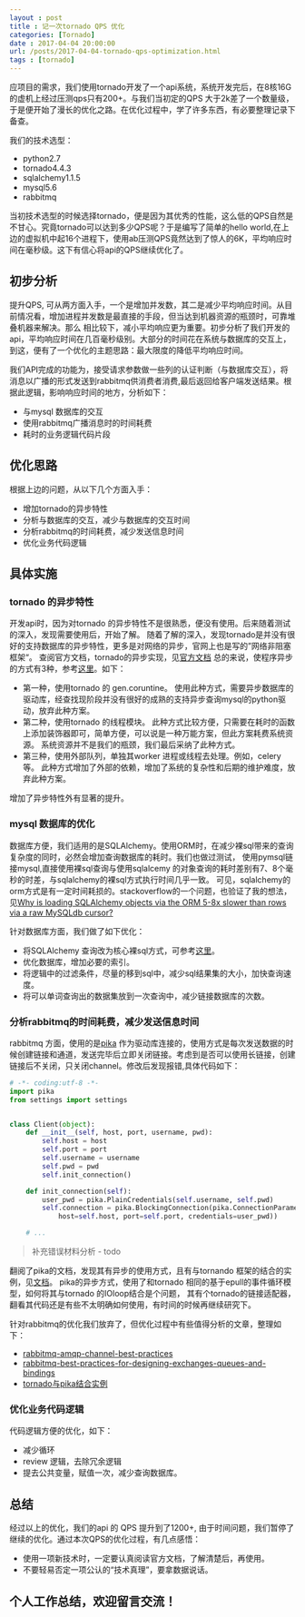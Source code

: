 ```yaml
---
layout : post
title : 记一次tornado QPS 优化
categories: [Tornado] 
date : 2017-04-04 20:00:00
url: /posts/2017-04-04-tornado-qps-optimization.html 
tags : [tornado]
---
```


应项目的需求，我们使用tornado开发了一个api系统，系统开发完后，在8核16G的虚机上经过压测qps只有200+。与我们当初定的QPS 大于2k差了一个数量级，于是便开始了漫长的优化之路。在优化过程中，学了许多东西，有必要整理记录下备查。

我们的技术选型：
- python2.7
- tornado4.4.3
- sqlalchemy1.1.5
- mysql5.6
- rabbitmq

当初技术选型的时候选择tornado，便是因为其优秀的性能，这么低的QPS自然是不甘心。究竟tornado可以达到多少QPS呢？于是编写了简单的hello world,在上边的虚拟机中起16个进程下，使用ab压测QPS竟然达到了惊人的6K，平均响应时间在毫秒级。这下有信心将api的QPS继续优化了。
<!-- more -->
## 初步分析

提升QPS, 可从两方面入手，一个是增加并发数，其二是减少平均响应时间。从目前情况看，增加进程并发数是最直接的手段，但当达到机器资源的瓶颈时，可靠堆叠机器来解决。那么
相比较下，减小平均响应更为重要。初步分析了我们开发的api，平均响应时间在几百毫秒级别。大部分的时间花在系统与数据库的交互上，到这，便有了一个优化的主题思路：最大限度的降低平均响应时间。

我们API完成的功能为，接受请求参数做一些列的认证判断（与数据库交互），将消息以广播的形式发送到rabbitmq供消费者消费,最后返回给客户端发送结果。根据此逻辑，影响响应时间的地方，分析如下：

- 与mysql 数据库的交互
- 使用rabbitmq广播消息时的时间耗费
- 耗时的业务逻辑代码片段

## 优化思路

根据上边的问题，从以下几个方面入手：

- 增加tornado的异步特性
- 分析与数据库的交互，减少与数据库的交互时间
- 分析rabbitmq的时间耗费，减少发送信息时间
- 优化业务代码逻辑

## 具体实施

### tornado 的异步特性

开发api时，因为对tornado 的异步特性不是很熟悉，便没有使用。后来随着测试的深入，发现需要使用后，开始了解。
随着了解的深入，发现tornado是并没有很好的支持数据库的异步特性，更多是对网络的异步，官网上也是写的”网络非阻塞框架“。
查阅官方文档，tornado的异步实现，见[官方文档](http://www.tornadoweb.org/en/stable/guide/async.html)
总的来说，使程序异步的方式有3种，参考[这里](https://juejin.im/post/588e0de45c497d0056cadcbf)。如下：
- 第一种，使用tornado 的 gen.coruntine。
    使用此种方式，需要异步数据库的驱动库，经查找现阶段并没有很好的成熟的支持异步查询mysql的python驱动，放弃此种方案。
- 第二种，使用tornado 的线程模块。
    此种方式比较方便，只需要在耗时的函数上添加装饰器即可，简单方便，可以说是一种万能方案，但此方案耗费系统资源。
    系统资源并不是我们的瓶颈，我们最后采纳了此种方式。
- 第三种，使用外部队列，单独其worker 进程或线程去处理。例如，celery 等。
    此种方式增加了外部的依赖，增加了系统的复杂性和后期的维护难度，放弃此种方案。

增加了异步特性外有显著的提升。

### mysql 数据库的优化

数据库方便，我们适用的是SQLAlchemy。使用ORM时，在减少裸sql带来的查询复杂度的同时，必然会增加查询数据库的耗时。我们也做过测试，
使用pymsql链接mysql,直接使用裸sql查询与使用sqlalcemy 的对象查询的耗时差别有7、8个毫秒的时差，与sqlalchemy的裸sql方式执行时间几乎一致。
可见，sqlalchemy的orm方式是有一定时间耗损的。stackoverflow的一个问题，也验证了我的想法，见[Why is loading SQLAlchemy objects via the ORM 5-8x slower than rows via a raw MySQLdb cursor?](http://stackoverflow.com/questions/23185319/why-is-loading-sqlalchemy-objects-via-the-orm-5-8x-slower-than-rows-via-a-raw-my)

针对数据库方面，我们做了如下优化：
- 将SQLAlchemy 查询改为核心裸sql方式，可参考[这里](http://docs.sqlalchemy.org/en/latest/faq/performance.html#result-fetching-slowness-orm)。
- 优化数据库，增加必要的索引。
- 将逻辑中的过滤条件，尽量的移到sql中，减少sql结果集的大小，加快查询速度。
- 将可以单词查询出的数据集放到一次查询中，减少链接数据库的次数。


### 分析rabbitmq的时间耗费，减少发送信息时间

rabbitmq 方面，使用的是[pika](https://pika.readthedocs.io/en/0.10.0/) 作为驱动库连接的，使用方式是每次发送数据的时候创建链接和通道，发送完毕后立即关闭链接。考虑到是否可以使用长链接，创建链接后不关闭，只关闭channel。修改后发现报错,具体代码如下：

```python
# -*- coding:utf-8 -*-
import pika
from settings import settings


class Client(object):
    def __init__(self, host, port, username, pwd):
        self.host = host
        self.port = port
        self.username = username
        self.pwd = pwd
        self.init_connection()

    def init_connection(self):
        user_pwd = pika.PlainCredentials(self.username, self.pwd)
        self.connection = pika.BlockingConnection(pika.ConnectionParameters(
            host=self.host, port=self.port, credentials=user_pwd))

    # ... 
```
>补充错误材料分析 - todo

翻阅了pika的文档，发现其有异步的使用方式，且有与tornando 框架的结合的实例，见[文档](https://pika.readthedocs.io/en/0.10.0/examples/asynchronous_publisher_example.html)。
pika的异步方式，使用了和tornado 相同的基于epull的事件循环模型，如何将其与tornado 的IOloop结合是个问题，
其有个tornado的链接适配器，翻看其代码还是有些不太明确如何使用，有时间的时候再继续研究下。

针对rabbitmq的优化我们放弃了，但优化过程中有些值得分析的文章，整理如下：
- [rabbitmq-amqp-channel-best-practices](https://www.oschina.net/translate/rabbitmq-amqp-channel-best-practices)
- [rabbitmq-best-practices-for-designing-exchanges-queues-and-bindings](https://derickbailey.com/2015/09/02/rabbitmq-best-practices-for-designing-exchanges-queues-and-bindings/)
- [tornado与pika结合实例](https://reminiscential.wordpress.com/2012/04/07/realtime-notification-delivery-using-rabbitmq-tornado-and-websocket/)


### 优化业务代码逻辑

代码逻辑方便的优化，如下：
- 减少循环
- review 逻辑，去除冗余逻辑
- 提去公共变量，赋值一次，减少查询数据库。


## 总结

经过以上的优化，我们的api 的 QPS 提升到了1200+, 由于时间问题，我们暂停了继续的优化。通过本次QPS的优化过程，有几点感悟：
- 使用一项新技术时，一定要认真阅读官方文档，了解清楚后，再使用。
- 不要轻易否定一项公认的“技术真理”，要拿数据说话。


## 个人工作总结，欢迎留言交流！

